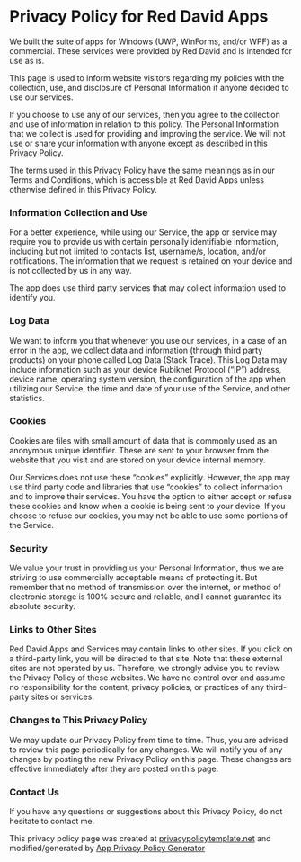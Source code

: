 # Privacy Policy for Red David Apps


                
We built the suite of apps for Windows (UWP, WinForms, and/or WPF) as a commercial. These services were provided by Red David and is intended for use as is.

This page is used to inform website visitors regarding my policies with the collection, use, and disclosure of Personal Information if anyone decided to use our services.

If you choose to use any of our services, then you agree to the collection and use of information in relation to this policy. The Personal Information that we collect is used for providing and improving the service. We will not use or share your information with anyone except as described in this Privacy Policy.

The terms used in this Privacy Policy have the same meanings as in our Terms and Conditions, which is accessible at Red David Apps unless otherwise defined in this Privacy Policy.

### Information Collection and Use
For a better experience, while using our Service, the app or service may require you to provide us with certain personally identifiable information, including but not limited to contacts list, username/s, location, and/or notifications. The information that we request is retained on your device and is not collected by us in any way.

The app does use third party services that may collect information used to identify you.

### Log Data
We want to inform you that whenever you use our services, in a case of an error in the app, we collect data and information (through third party products) on your phone called Log Data (Stack Trace). This Log Data may include information such as your device Rubiknet Protocol (“IP”) address, device name, operating system version, the configuration of the app when utilizing our Service, the time and date of your use of the Service, and other statistics.

### Cookies
Cookies are files with small amount of data that is commonly used as an anonymous unique identifier. These are sent to your browser from the website that you visit and are stored on your device internal memory.

Our Services does not use these “cookies” explicitly. However, the app may use third party code and libraries that use “cookies” to collect information and to improve their services. You have the option to either accept or refuse these cookies and know when a cookie is being sent to your device. If you choose to refuse our cookies, you may not be able to use some portions of the Service.

### Security
We value your trust in providing us your Personal Information, thus we are striving to use commercially acceptable means of protecting it. But remember that no method of transmission over the internet, or method of electronic storage is 100% secure and reliable, and I cannot guarantee its absolute security.

### Links to Other Sites
Red David Apps and Services may contain links to other sites. If you click on a third-party link, you will be directed to that site. Note that these external sites are not operated by us. Therefore, we strongly advise you to review the Privacy Policy of these websites. We have no control over and assume no responsibility for the content, privacy policies, or practices of any third-party sites or services.

### Changes to This Privacy Policy
We may update our Privacy Policy from time to time. Thus, you are advised to review this page periodically for any changes. We will notify you of any changes by posting the new Privacy Policy on this page. These changes are effective immediately after they are posted on this page.

### Contact Us
If you have any questions or suggestions about this Privacy Policy, do not hesitate to contact me.

This privacy policy page was created at <a href="https://privacypolicytemplate.net" target="_blank">privacypolicytemplate.net</a> and modified/generated by
<a href="https://app-privacy-policy-generator.firebaseapp.com/" target="_blank">App Privacy Policy Generator</a>
           
